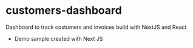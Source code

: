 # customers-dashboard
Dashboard to track costumers and invoices build with NextJS and React


- Demo sample created with Next JS
